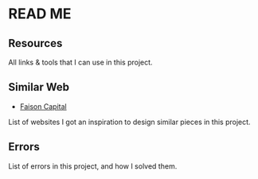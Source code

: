 # READ ME

## Resources

All links & tools that I can use in this project.

## Similar Web

- [Faison Capital](https://dev4.itvision.pk/Faison-Capital/)

List of websites I got an inspiration to design similar pieces in this project.

## Errors

List of errors in this project, and how I solved them.
